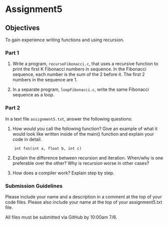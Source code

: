 # Assignment5
## Objectives
To gain experience writing functions and using recursion.

### Part 1
1.  Write a program, `recurseFibonacci.c`, that uses a recursive function to print the first K Fibonacci numbers in sequence.  In the Fibonacci sequence, each number is the sum of the 2 before it.  The first 2 numbers in the sequence are 1.

2.  In a separate program, `loopFibonacci.c`, write the same Fibonacci sequence as a loop.


### Part 2

In a text file `assignment5.txt`, answer the following questions:
1.  How would you call the following function?  Give an example of what it would look like written inside of the main() function and explain your code in detail.
  
```
	int fxn(int a, float b, int c)
```

2.  Explain the difference between recursion and iteration.  When/why is one preferable over the other?  Why is recursion worse in other cases?

3.  How does a compiler work?  Explain step by step.


### Submission Guidelines
Please include your name and a description in a comment at the top of your code files. Please also include your name at the top of your assignment5.txt file.

All files must be submitted via GitHub by 10:00am 7/6. 
